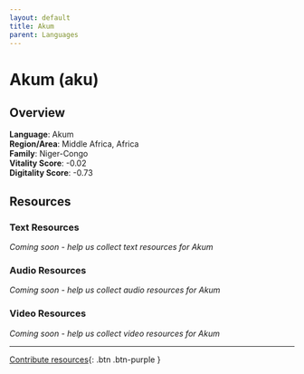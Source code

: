 ```yaml
---
layout: default
title: Akum
parent: Languages
---
```


# Akum (aku)

## Overview

**Language**: Akum  
**Region/Area**: Middle Africa, Africa  
**Family**: Niger-Congo  
**Vitality Score**: -0.02  
**Digitality Score**: -0.73  

## Resources

### Text Resources
*Coming soon - help us collect text resources for Akum*

### Audio Resources
*Coming soon - help us collect audio resources for Akum*

### Video Resources
*Coming soon - help us collect video resources for Akum*

---

[Contribute resources](https://fairtrain.github.io/){: .btn .btn-purple }
